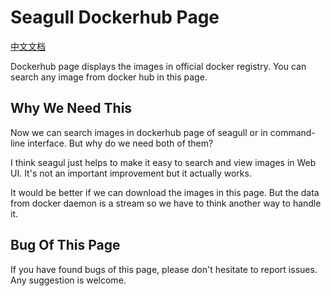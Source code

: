 
# Seagull Dockerhub Page

[中文文档](2014-10-19-seagull-dockerhub-page-zh.md)

Dockerhub page displays the images in official docker registry. You can search any image from docker hub in this page.

## Why We Need This

Now we can search images in dockerhub page of seagull or in command-line interface. But why do we need both of them?

I think seagul just helps to make it easy to search and view images in Web UI. It's not an important improvement but it actually works.

It would be better if we can download the images in this page. But the data from docker daemon is a stream so we have to think another way to handle it.

## Bug Of This Page

If you have found bugs of this page, please don't hesitate to report issues. Any suggestion is welcome.
